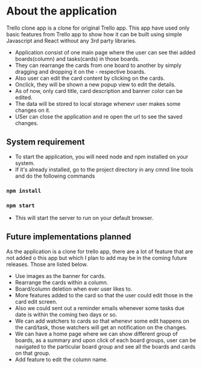 # About the application

Trello clone app is a clone for original Trello app.
This app have used only basic features from Trello app to show how it can be built using simple Javascript and React without any 3rd party libraries.

- Application consist of one main page where the user can see thei added boards(column) and tasks(cards) in those boards.
- They can rearrange the cards from one board to another by simply dragging and dropping it on the - respective boards.
- Also user can edit the card content by clicking on the cards.
- Onclick, they will be shown a new popup view to edit the details.
- As of now, only card title, card description and banner color can be edited.
- The data will be stored to local storage whenevr user makes some changes on it.
- USer can close the application and re open the url to see the saved changes.

## System requirement

- To start the application, you will need node and npm installed on your system.
- If it's already installed, go to the project directory in any cmnd line tools and do the following commands

### `npm install`

### `npm start`

- This will start the server to run on your default browser.

## Future implementations planned

As the application is a clone for trello app, there are a lot of feature that are not added o this app but which I plan to add may be in the coming future releases. Those are listed below.

- Use images as the banner for cards.
- Rearrange the cards within a column.
- Board/column deletion when ever user likes to.
- More features added to the card so that the user could edit those in the card edit screen.
- Also we could sent out a reminder emails whenever some tasks due date is within the coming two days or so.
- We can add watchers to cards so that whenevr some edit happens on the card/task, those watchers will get an notification on the changes.
- We can have a home page where we can show different group of boards, as a summary and upon click of each board groups, user can be navigated to the particular board group and see all the boards and cards on that group.
- Add feature to edit the column name.
